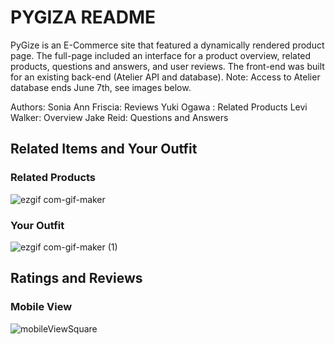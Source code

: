 # PYGIZA README

PyGize is an E-Commerce site that featured a dynamically rendered product page. The full-page included an interface for a product overview, related products, questions and answers, and user reviews. The front-end was built for an existing back-end (Atelier API and database). Note: Access to Atelier database ends June 7th, see images below. 



Authors:
Sonia Ann Friscia: Reviews
Yuki Ogawa : Related Products
Levi Walker: Overview
Jake Reid: Questions and Answers


## Related Items and Your Outfit

### Related Products
![ezgif com-gif-maker](https://user-images.githubusercontent.com/76196672/172023347-fe1be7cb-38c2-4112-90ad-44d7926da626.gif)

### Your Outfit
![ezgif com-gif-maker (1)](https://user-images.githubusercontent.com/76196672/172023354-1c2c43a8-7544-4291-b7d8-ac6794f24210.gif)


## Ratings and Reviews


### Mobile View
![mobileViewSquare](https://user-images.githubusercontent.com/97041979/172023010-fb962a66-3d8e-4c4d-ad1b-c9313117b1c4.gif)

